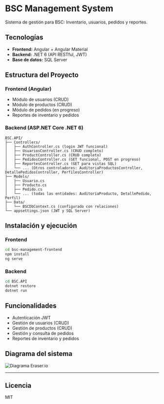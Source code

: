 # BSC Management System

Sistema de gestión para BSC: Inventario, usuarios, pedidos y reportes.

## Tecnologías

- **Frontend:** Angular + Angular Material
- **Backend:** .NET 6 (API RESTful, JWT)
- **Base de datos:** SQL Server

## Estructura del Proyecto

### Frontend (Angular)
- Módulo de usuarios (CRUD)
- Módulo de productos (CRUD)
- Módulo de pedidos (en progreso)
- Reportes de inventario y pedidos

### Backend (ASP.NET Core .NET 6)
```
BSC.API/
├── Controllers/
│   ├── AuthController.cs (login JWT funcional)
│   ├── UsuariosController.cs (CRUD completo)
│   ├── ProductController.cs (CRUD completo)
│   ├── PedidosController.cs (GET funcional, POST en progreso)
│   ├── ReportesController.cs (GET para vistas SQL)
│   └── ... (Otros controladores: AuditoriaProductosController, DetallePedidosController, PerfilesController)
├── Models/
│   ├── Usuario.cs
│   ├── Producto.cs
│   ├── Pedido.cs
│   └── ... (todas las entidades: AuditoriaProducto, DetallePedido, Perfil)
├── Data/
│   └── BSCDbContext.cs (configurado con relaciones)
└── appsettings.json (JWT y SQL Server)
```

## Instalación y ejecución

### Frontend
```sh
cd bsc-management-frontend
npm install
ng serve
```

### Backend
```sh
cd BSC.API
dotnet restore
dotnet run
```

## Funcionalidades

- Autenticación JWT
- Gestión de usuarios (CRUD)
- Gestión de productos (CRUD)
- Gestión y consulta de pedidos
- Reportes de inventario y pedidos

## Diagrama del sistema

![Diagrama Eraser.io](<img width="2645" height="8489" alt="image" src="https://github.com/user-attachments/assets/1b36092b-cff4-47e6-b9f4-8c9aec421609" />
)

---

## Licencia

MIT
